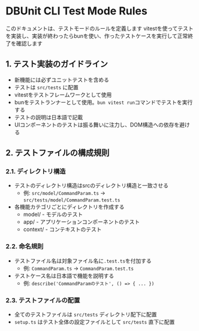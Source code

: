 # DBUnit CLI Test Mode Rules

このドキュメントは、テストモードのルールを定義します
vitestを使ってテストを実装し、実装が終わったらbunを使い、作ったテストケースを実行して正常終了を確認します

## 1. テスト実装のガイドライン

- 新機能には必ずユニットテストを含める
- テストは `src/tests` に配置
- vitestをテストフレームワークとして使用
- bunをテストランナーとして使用。`bun vitest run`コマンドでテストを実行する
- テストの説明は日本語で記載
- UIコンポーネントのテストは振る舞いに注力し、DOM構造への依存を避ける

## 2. テストファイルの構成規則

### 2.1. ディレクトリ構造
- テストのディレクトリ構造はsrcのディレクトリ構造と一致させる
  - 例: `src/model/CommandParam.ts` → `src/tests/model/CommandParam.test.ts`
- 各機能カテゴリごとにディレクトリを作成する
  - model/ - モデルのテスト
  - app/ - アプリケーションコンポーネントのテスト
  - context/ - コンテキストのテスト

### 2.2. 命名規則
- テストファイル名は対象ファイル名に`.test.ts`を付加する
  - 例: `CommandParam.ts` → `CommandParam.test.ts`
- テストケース名は日本語で機能を説明する
  - 例: `describe('CommandParamのテスト', () => { ... })`

### 2.3. テストファイルの配置
- 全てのテストファイルは `src/tests` ディレクトリ配下に配置
- `setup.ts` はテスト全体の設定ファイルとして `src/tests` 直下に配置
